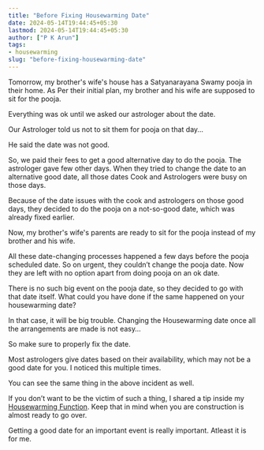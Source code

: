```yaml
---
title: "Before Fixing Housewarming Date"
date: 2024-05-14T19:44:45+05:30
lastmod: 2024-05-14T19:44:45+05:30
author: ["P K Arun"]
tags: 
- housewarming
slug: "before-fixing-housewarming-date"
---
```

Tomorrow, my brother's wife's house has a Satyanarayana Swamy pooja in their home. As Per their initial plan, my brother and his wife are supposed to sit for the pooja.

Everything was ok until we asked our astrologer about the date. 

Our Astrologer told us not to sit them for pooja on that day…

He said the date was not good. 

So, we paid their fees to get a good alternative day to do the pooja. The astrologer gave few other days. When they tried to change the date to an alternative good date, all those dates Cook and Astrologers were busy on those days.

Because of the date issues with the cook and astrologers on those good days, they decided to do the pooja on a not-so-good date, which was already fixed earlier. 

Now, my brother's wife's parents are ready to sit for the pooja instead of my brother and his wife.

All these date-changing processes happened a few days before the pooja scheduled date. So on urgent, they couldn’t change the pooja date. Now they are left with no option apart from doing pooja on an ok date.

There is no such big event on the pooja date, so they decided to go with that date itself. What could you have done if the same happened on your housewarming date?

In that case, it will be big trouble. Changing the Housewarming date once all the arrangements are made is not easy… 

So make sure to properly fix the date.

Most astrologers give dates based on their availability, which may not be a good date for you. I noticed this multiple times.

You can see the same thing in the above incident as well. 

If you don’t want to be the victim of such a thing, I shared a tip inside my [Housewarming Function](https://houseconstructionguide.com/housewarming-function/). Keep that in mind when you are construction is almost ready to go over. 

Getting a good date for an important event is really important. Atleast it is for me. 
